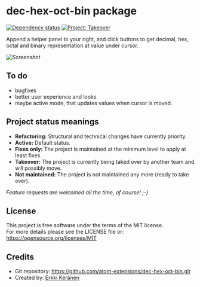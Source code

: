 # dec-hex-oct-bin package
[![Dependency status](https://david-dm.org/atom-extensions/dec-hex-oct-bin.svg)](https://david-dm.org/atom-extensions/dec-hex-oct-bin)
[![Project: Takeover](https://img.shields.io/badge/Project-Takeover-silver.svg)](https://github.com/atom-extensions/dec-hex-oct-bin/issues)

Append a helper panel to your right, and click buttons to get decimal, hex, octal and binary representation at value under cursor.

_![Screenshot](https://raw.githubusercontent.com/wiki/atom-extensions/dec-hex-oct-bin/screenshot.png)_

## To do
* bugfixes
* better user experience and looks
* maybe active mode, that updates values when cursor is moved.

## Project status meanings
 * **Refactoring:** Structural and technical changes have currently priority.
 * **Active:** Default status.
 * **Fixes only:** The project is maintained at the minimum level to apply at least fixes.
 * **Takeover:** The project is currently being taked over by another team and will possibly move.
 * **Not maintained:** The project is not maintained any more (ready to take over).

*Feature requests are welcomed all the time, of course! ;-)*

## License
This project is free software under the terms of the MIT license.  
For more details please see the LICENSE file or: https://opensource.org/licenses/MIT

## Credits
 * Git repository: https://github.com/atom-extensions/dec-hex-oct-bin.git
 * Created by: [Erkki Keränen](https://github.com/erkkikeranen)
